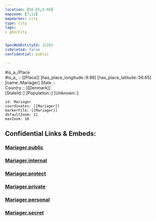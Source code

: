 ```yaml
---
location: [56.65,9.98] 
mapzoom: [7,12] 
mapmarker: city 
type: City
tags:
- geo/City


SpocWebEntityId: 32283
isDeleted: false
confidential: public

---
```

#is_a_/Place  
#is_a_ :: [[Place]] 
[has_place_longitude::9.98] 
[has_place_latitude::56.65] 
[name::Mariager] 
State ::  
Country :: [[Denmark]]  
[StateId::] 
[Population::] 
[Unknown::] 


```leaflet
id: Mariager
coordinates: [[Mariager]] 
markerFile: [[Mariager]] 
defaultZoom: 11 
maxZoom: 18
```


## Confidential Links & Embeds: 

### [Mariager.public](/_public/\Earth\Continent\Europe\Europe~North\Denmark\Regions~Denmark\Nordjylland\CityMariager.public.md) 

### [Mariager.internal](/_internal/\Earth\Continent\Europe\Europe~North\Denmark\Regions~Denmark\Nordjylland\CityMariager.internal.md) 

### [Mariager.protect](/_protect/\Earth\Continent\Europe\Europe~North\Denmark\Regions~Denmark\Nordjylland\CityMariager.protect.md) 

### [Mariager.private](/_private/\Earth\Continent\Europe\Europe~North\Denmark\Regions~Denmark\Nordjylland\CityMariager.private.md) 

### [Mariager.personal](/_personal/\Earth\Continent\Europe\Europe~North\Denmark\Regions~Denmark\Nordjylland\CityMariager.personal.md) 

### [Mariager.secret](/_secret/\Earth\Continent\Europe\Europe~North\Denmark\Regions~Denmark\Nordjylland\CityMariager.secret.md)

